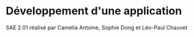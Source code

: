 # Développement d'une application

SAE 2.01 réalisé par Camélia Antoine, Sophie Dong et Léo-Paul Chauvet
